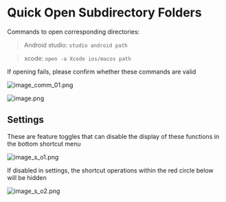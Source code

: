 # Quick Open Subdirectory Folders

Commands to open corresponding directories:

> Android studio: `studio android path`

> xcode: `open -a Xcode ios/macos path`

If opening fails, please confirm whether these commands are valid

![image_comm_01.png](/images/image_comm_01.png)

![image.png](/images/image.png)

## Settings

These are feature toggles that can disable the display of these functions in the bottom shortcut menu

![image_s_o1.png](/images/image_s_o1.png)

If disabled in settings, the shortcut operations within the red circle below will be hidden

![image_s_o2.png](/images/image_s_o2.png)